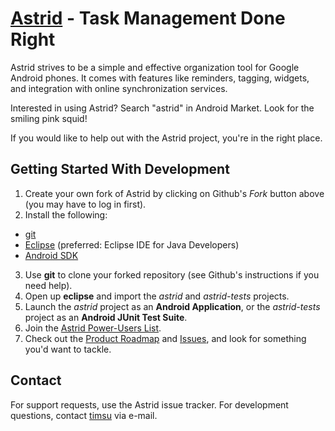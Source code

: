 [Astrid](http://www.weloveastrid.com/) - Task Management Done Right
================================  
Astrid strives to be a simple and effective organization tool for Google Android phones. It comes with features like reminders, tagging, widgets, and integration with online synchronization services.

Interested in using Astrid? Search "astrid" in Android Market. Look for the smiling pink squid!

If you would like to help out with the Astrid project, you're in the right place.

Getting Started With Development
---------------

1. Create your own fork of Astrid by clicking on Github's *Fork* button above (you may have to log in first).
2. Install the following: 
  * [git](http://git.or.cz/) 
  * [Eclipse](http://eclipse.org) (preferred: Eclipse IDE for Java Developers)
  * [Android SDK](http://developer.android.com/sdk/index.html)
3. Use **git** to clone your forked repository (see Github's instructions if you need help).
4. Open up **eclipse** and import the *astrid* and *astrid-tests* projects.
5. Launch the *astrid* project as an **Android Application**, or the *astrid-tests* project as an **Android JUnit Test Suite**.
6. Join the [Astrid Power-Users List](http://groups.google.com/group/astrid-power).
7. Check out the [Product Roadmap](http://wiki.github.com/todoroo/astrid/) and [Issues](http://github.com/todoroo/astrid/issues), and look for something you'd want to tackle.

Contact
-------
For support requests, use the Astrid issue tracker. For development questions, contact [timsu](http://github.com/timsu) via e-mail.